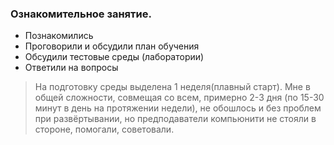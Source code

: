 ### Ознакомительное занятие.
* Познакомились
* Проговорили и обсудили план обучения
* Обсудили тестовые среды (лаборатории)
* Ответили на вопросы

> На подготовку среды выделена 1 неделя(плавный старт). 
Мне в общей сложности, совмещая со всем, примерно 2-3 дня (по 15-30 минут в день на протяжении недели), не обошлось и без проблем при развёртывании, но предподаватели компьюнити не стояли в стороне, помогали, советовали.